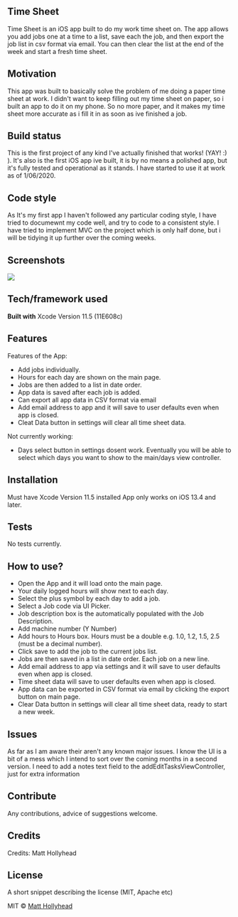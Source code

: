 ## Time Sheet
Time Sheet is an iOS app built to do my work time sheet on.  The app allows you add jobs one at a time to a list, save each the job, and then export the job list in csv format via email.  You can then clear the list at the end of the week and start a fresh time sheet.

## Motivation
This app was built to basically solve the problem of me doing a paper time sheet at work.  I didn't want to keep filling out my time sheet on paper, so i built an app to do it on my phone.  So no more paper, and it makes my time sheet more accurate as i fill it in as soon as ive finished a job. 

## Build status
This is the first project of any kind I've actually finished that works! (YAY! :) ).  It's also is the first iOS app ive built, it is by no means a polished app, but it's fully tested and operational as it stands.  I have started to use it at work as of 1/06/2020.  

## Code style
As It's my first app I haven't followed any particular coding style, I have tried to documewnt my code well, and try to code to a consistent style.  I have tried to implement MVC on the project which is only half done, but i will be tidying it up further over the coming weeks.

## Screenshots
![](TimeSheetAppPreview.gif)

## Tech/framework used

<b>Built with</b>
Xcode Version 11.5 (11E608c)

## Features
Features of the App:

- Add jobs individually.
- Hours for each day are shown on the main page.
- Jobs are then added to a list in date order.
- App data is saved after each job is added.
- Can export all app data in CSV format via email
- Add email address to app and it will save to user defaults even when app is closed.
- Cleat Data button in settings will clear all time sheet data.

Not currently working:

- Days select button in settings dosent work.  Eventually you will be able to select which days you want to show to the main/days view controller.

## Installation
Must have Xcode Version 11.5 installed
App only works on iOS 13.4 and later.

## Tests
No tests currently.

## How to use?

- Open the App and it will load onto the main page.
- Your daily logged hours will show next to each day.
- Select the plus symbol by each day to add a job.
- Select a Job code via UI Picker.
- Job description box is the automatically populated with the Job Description.
- Add machine number (Y Number)
- Add hours to Hours box.  Hours must be a double e.g. 1.0, 1.2, 1.5, 2.5 (must be a decimal number).
- Click save to add the job to the current jobs list.
- Jobs are then saved in a list in date order.  Each job on a new line.
- Add email address to app via settings and it will save to user defaults even when app is closed.
- Time sheet data will save to user defaults even when app is closed.
- App data can be exported in CSV format via email by clicking the export button on main page.
- Clear Data button in settings will clear all time sheet data, ready to start a new week.

## Issues

As far as I am aware their aren't any known major issues.  I know the UI is a bit of a mess which I intend to sort over the coming months in a second version.  I need to add a notes text field to the addEditTasksViewController, just for extra information

## Contribute

Any contributions, advice of suggestions welcome.

## Credits
Credits: Matt Hollyhead

## License
A short snippet describing the license (MIT, Apache etc)

MIT © [Matt Hollyhead]()
